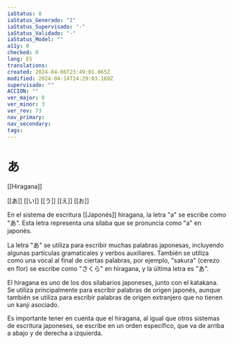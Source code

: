 ```yaml
---
iaStatus: 8
iaStatus_Generado: "I"
iaStatus_Supervisado: "-"
iaStatus_Validado: "-"
iaStatus_Model: ""
a11y: 0
checked: 0
lang: ES
translations: 
created: 2024-04-06T23:49:01.065Z
modified: 2024-04-14T14:29:03.169Z
supervisado: ""
ACCION: ""
ver_major: 0
ver_minor: 3
ver_rev: 73
nav_primary: 
nav_secondary: 
tags:
---
```

# あ

[[Hiragana]] 

[[あ]] [[い]] [[う]] [[え]] [[お]] 

En el sistema de escritura [[Japonés]] hiragana, la letra "a" se escribe como "あ". Esta letra representa una sílaba que se pronuncia como "a" en japonés.

La letra "あ" se utiliza para escribir muchas palabras japonesas, incluyendo algunas partículas gramaticales y verbos auxiliares. También se utiliza como una vocal al final de ciertas palabras, por ejemplo, "sakura" (cerezo en flor) se escribe como "さくら" en hiragana, y la última letra es "あ".

El hiragana es uno de los dos silabarios japoneses, junto con el katakana. Se utiliza principalmente para escribir palabras de origen japonés, aunque también se utiliza para escribir palabras de origen extranjero que no tienen un kanji asociado.

Es importante tener en cuenta que el hiragana, al igual que otros sistemas de escritura japoneses, se escribe en un orden específico, que va de arriba a abajo y de derecha a izquierda.